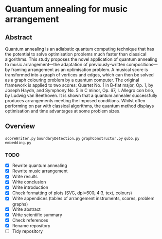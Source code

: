 # Quantum annealing for music arrangement

## Abstract

Quantum annealing is an adiabatic quantum computing technique that has the potential to solve optimisation problems much faster than classical algorithms. This study proposes the novel application of quantum annealing to music arrangement—the adaptation of previously-written compositions—by framing arrangement as an optimisation problem. A musical score is transformed into a graph of vertices and edges, which can then be solved as a graph colouring problem by a quantum computer. The original framework is applied to two scores: Quartet No. 1 in B-flat major, Op. 1, by Joseph Haydn, and Symphony No. 5 in C minor, Op. 67, I. Allegro con brio, by Ludwig van Beethoven. It is shown that a quantum annealer successfully produces arrangements meeting the imposed conditions. Whilst often performing on par with classical algorithms, the quantum method displays optimisation and time advantages at some problem sizes.

## Overview

`scoreWriter.py`
`boundaryDetection.py`
`graphConstructor.py`
`qubo.py`
`embedding.py`

### TODO

- [x] Rewrite quantum annealing
- [x] Rewrite music arrangement
- [x] Write results
- [x] Write conclusion
- [x] Write introduction
- [x] Check formatting of plots (SVG, dpi=600, 4:3, text, colours)
- [x] Write appendices (tables of arrangement instruments, scores, problem graphs)
- [x] Write abstract 
- [x] Write scientific summary
- [x] Check references
- [x] Rename repository
- [ ] Tidy repository
